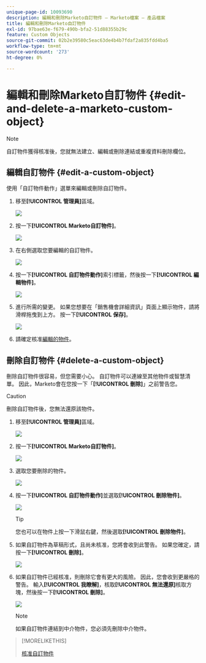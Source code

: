 ```yaml
---
unique-page-id: 10093690
description: 編輯和刪除Marketo自訂物件 — Marketo檔案 — 產品檔案
title: 編輯和刪除Marketo自訂物件
exl-id: 97bae63e-f679-490b-bfa2-51d88355b29c
feature: Custom Objects
source-git-commit: 02b2e39580c5eac63de4b4b7fdaf2a835fdd4ba5
workflow-type: tm+mt
source-wordcount: '273'
ht-degree: 0%

---
```


# 編輯和刪除Marketo自訂物件 {#edit-and-delete-a-marketo-custom-object}

>[!NOTE]
>
>自訂物件獲得核准後，您就無法建立、編輯或刪除連結或重複資料刪除欄位。

## 編輯自訂物件 {#edit-a-custom-object}

使用「自訂物件動作」選單來編輯或刪除自訂物件。

1. 移至&#x200B;**[!UICONTROL 管理員]**&#x200B;區域。

   ![](assets/edit-and-delete-a-marketo-custom-object-1.png)

1. 按一下&#x200B;**[!UICONTROL Marketo自訂物件]**。

   ![](assets/edit-and-delete-a-marketo-custom-object-2.png)

1. 在右側選取您要編輯的自訂物件。

   ![](assets/edit-and-delete-a-marketo-custom-object-3.png)

1. 按一下&#x200B;**[!UICONTROL 自訂物件動作]**&#x200B;索引標籤，然後按一下&#x200B;**[!UICONTROL 編輯物件]**。

   ![](assets/edit-and-delete-a-marketo-custom-object-4.png)

1. 進行所需的變更。 如果您想要在「銷售機會詳細資訊」頁面上顯示物件，請將滑桿拖曳到上方。 按一下&#x200B;**[!UICONTROL 保存]**。

   ![](assets/edit-and-delete-a-marketo-custom-object-5.png)

1. 請確定核准[編輯的物件](/help/marketo/product-docs/administration/marketo-custom-objects/approve-a-custom-object.md)。

## 刪除自訂物件 {#delete-a-custom-object}

刪除自訂物件很容易，但您需要小心。 自訂物件可以連線至其他物件或智慧清單。 因此，Marketo會在您按一下「**[!UICONTROL 刪除]**」之前警告您。

>[!CAUTION]
>
>刪除自訂物件後，您無法還原該物件。

1. 移至&#x200B;**[!UICONTROL 管理員]**&#x200B;區域。

   ![](assets/edit-and-delete-a-marketo-custom-object-6.png)

1. 按一下&#x200B;**[!UICONTROL Marketo自訂物件]**。

   ![](assets/edit-and-delete-a-marketo-custom-object-7.png)

1. 選取您要刪除的物件。

   ![](assets/edit-and-delete-a-marketo-custom-object-8.png)

1. 按一下&#x200B;**[!UICONTROL 自訂物件動作]**&#x200B;並選取&#x200B;**[!UICONTROL 刪除物件]**。

   ![](assets/edit-and-delete-a-marketo-custom-object-9.png)

   >[!TIP]
   >
   >您也可以在物件上按一下滑鼠右鍵，然後選取&#x200B;**[!UICONTROL 刪除物件]**。

1. 如果自訂物件為草稿形式，且尚未核准，您將會收到此警告。 如果您確定，請按一下&#x200B;**[!UICONTROL 刪除]**。

   ![](assets/edit-and-delete-a-marketo-custom-object-10.png)

1. 如果自訂物件已經核准，則刪除它會有更大的風險。 因此，您會收到更嚴格的警告。 輸入&#x200B;**[!UICONTROL 我瞭解]**，核取&#x200B;**[!UICONTROL 無法還原]**&#x200B;核取方塊，然後按一下&#x200B;**[!UICONTROL 刪除]**。

   ![](assets/edit-and-delete-a-marketo-custom-object-11.png)

   >[!NOTE]
   >
   >如果自訂物件連結到中介物件，您必須先刪除中介物件。

>[!MORELIKETHIS]
>
>[核准自訂物件](/help/marketo/product-docs/administration/marketo-custom-objects/approve-a-custom-object.md)
